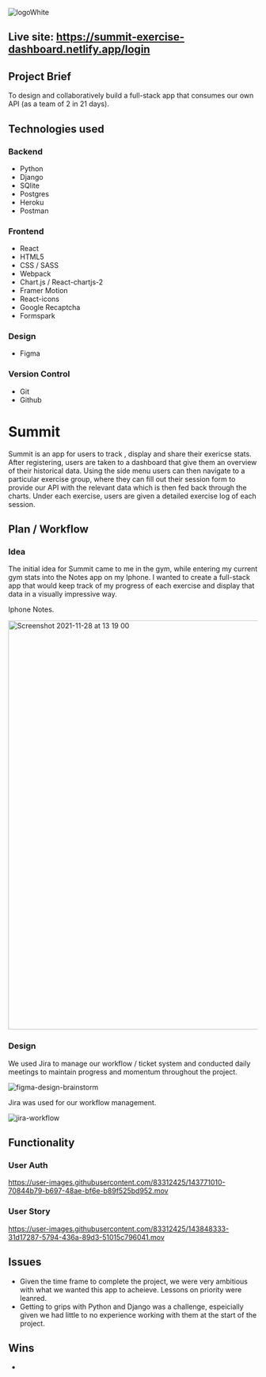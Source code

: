 
![logoWhite](https://user-images.githubusercontent.com/83312425/143767599-a6c2b5a2-f7ea-4347-be69-59f13602e026.png)

## Live site: https://summit-exercise-dashboard.netlify.app/login

## Project Brief 
To design and collaboratively build a full-stack app that consumes our own API (as a team of 2 in 21 days).

## Technologies used
### Backend
- Python 
- Django
- SQlite
- Postgres
- Heroku
- Postman
### Frontend
- React
- HTML5
- CSS / SASS
- Webpack
- Chart.js / React-chartjs-2
- Framer Motion
- React-icons
- Google Recaptcha
- Formspark
### Design
- Figma
### Version Control
- Git
- Github

# Summit

Summit is an app for users to track , display and share their exericse stats. After registering, users are taken to a dashboard that give them an overview of their historical data. Using the side menu users can then navigate to a particular exercise group, where they can fill out their session form to provide our API with the relevant data which is then fed back through the charts. Under each exercise, users are given a detailed exercise log of each session.

## Plan / Workflow

### Idea
The initial idea for Summit came to me in the gym, while entering my current gym stats into the Notes app on my Iphone. I wanted to create a full-stack app that would keep track of my progress of each exercise and display that data in a visually impressive way. 

Iphone Notes.

<img width="826" alt="Screenshot 2021-11-28 at 13 19 00" src="https://user-images.githubusercontent.com/83312425/143769533-8f0e4bcc-6264-47c4-a044-b760b9837781.png" align='center'>

### Design 

We used Jira to manage our workflow / ticket system and conducted daily meetings to maintain progress and momentum throughout the project.

![figma-design-brainstorm](https://user-images.githubusercontent.com/83312425/143769751-0ed16783-ef79-429f-a1f0-c00e9e6c8499.png)

Jira was used for our workflow management.

![jira-workflow](https://user-images.githubusercontent.com/83312425/143769769-2378e579-f456-4324-a789-520f675b06c3.png)

## Functionality

### User Auth

https://user-images.githubusercontent.com/83312425/143771010-70844b79-b697-48ae-bf6e-b89f525bd952.mov

### User Story

https://user-images.githubusercontent.com/83312425/143848333-31d17287-5794-436a-89d3-51015c796041.mov

## Issues
- Given the time frame to complete the project, we were very ambitious with what we wanted this app to acheieve. Lessons on priority were leanred.
- Getting to grips with Python and Django was a challenge, espeicially given we had little to no experience working with them at the start of the project. 

## Wins
- 












